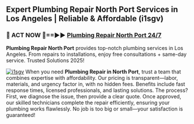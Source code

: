 ## Expert Plumbing Repair North Port Services in Los Angeles | Reliable & Affordable (i1sgv)  

<h3>🚿 ACT NOW 🌟==►► <a href="https://tinyurl.com/2ne6vx2x" rel="nofollow">Plumbing Repair North Port 24/7</a></h3>

**Plumbing Repair North Port** provides top-notch plumbing services in Los Angeles. From repairs to installations, enjoy free consultations + same-day service. Trusted Solutions 2025!

[![i1sgv](https://i.imgur.com/4PFF4AK.jpeg)](https://tinyurl.com/2ne6vx2x)
When you need **Plumbing Repair in North Port**, trust a team that combines expertise with affordability. Our pricing is transparent—labor, materials, and urgency factor in, with no hidden fees. Benefits include fast response times, licensed professionals, and lasting solutions. The process? First, we diagnose the issue, then provide a clear quote. Once approved, our skilled technicians complete the repair efficiently, ensuring your plumbing works flawlessly. No job is too big or small—your satisfaction is guaranteed!